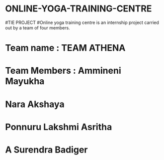 # ONLINE-YOGA-TRAINING-CENTRE
#TIE PROJECT
#Online yoga training centre is an internship project carried out by a team of four members.
# Team name : TEAM ATHENA
# Team Members :  Ammineni Mayukha
#                 Nara Akshaya
#                 Ponnuru Lakshmi Asritha
#                 A Surendra Badiger
